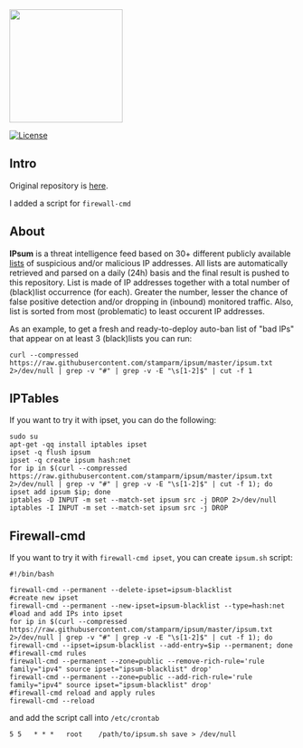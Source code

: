 <img src="https://user-images.githubusercontent.com/64634630/192131628-a5a8a9ab-a973-498f-817d-01844157969d.png" width="200" height="200">

[![License](https://img.shields.io/badge/license-The_Unlicense-red.svg)](https://unlicense.org/)

Intro
----
Original repository is [here](https://github.com/stamparm/ipsum).

I added a script for `firewall-cmd`

About
----

**IPsum** is a threat intelligence feed based on 30+ different publicly available [lists](https://github.com/stamparm/maltrail) of suspicious and/or malicious IP addresses. All lists are automatically retrieved and parsed on a daily (24h) basis and the final result is pushed to this repository. List is made of IP addresses together with a total number of (black)list occurrence (for each). Greater the number, lesser the chance of false positive detection and/or dropping in (inbound) monitored traffic. Also, list is sorted from most (problematic) to least occurent IP addresses.

As an example, to get a fresh and ready-to-deploy auto-ban list of "bad IPs" that appear on at least 3 (black)lists you can run:

```
curl --compressed https://raw.githubusercontent.com/stamparm/ipsum/master/ipsum.txt 2>/dev/null | grep -v "#" | grep -v -E "\s[1-2]$" | cut -f 1
```

IPTables
----
If you want to try it with ipset, you can do the following:
```
sudo su
apt-get -qq install iptables ipset
ipset -q flush ipsum
ipset -q create ipsum hash:net
for ip in $(curl --compressed https://raw.githubusercontent.com/stamparm/ipsum/master/ipsum.txt 2>/dev/null | grep -v "#" | grep -v -E "\s[1-2]$" | cut -f 1); do ipset add ipsum $ip; done
iptables -D INPUT -m set --match-set ipsum src -j DROP 2>/dev/null
iptables -I INPUT -m set --match-set ipsum src -j DROP

```
Firewall-cmd
----

If you want to try it with `firewall-cmd ipset`, you can create `ipsum.sh` script:

```
#!/bin/bash

firewall-cmd --permanent --delete-ipset=ipsum-blacklist 
#create new ipset
firewall-cmd --permanent --new-ipset=ipsum-blacklist --type=hash:net
#load and add IPs into ipset 
for ip in $(curl --compressed https://raw.githubusercontent.com/stamparm/ipsum/master/ipsum.txt 2>/dev/null | grep -v "#" | grep -v -E "\s[1-2]$" | cut -f 1); do firewall-cmd --ipset=ipsum-blacklist --add-entry=$ip --permanent; done
#firewall-cmd rules
firewall-cmd --permanent --zone=public --remove-rich-rule='rule family="ipv4" source ipset="ipsum-blacklist" drop'
firewall-cmd --permanent --zone=public --add-rich-rule='rule family="ipv4" source ipset="ipsum-blacklist" drop'
#firewall-cmd reload and apply rules
firewall-cmd --reload

```
and add the script call into `/etc/crontab`
```
5 5   * * *   root    /path/to/ipsum.sh save > /dev/null
```


